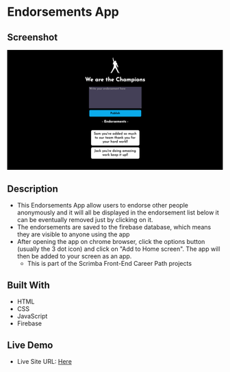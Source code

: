 
# Endorsements App
## Screenshot

![screenshot](screenshot.png)
## Description

+ This Endorsements App allow users to endorse other people anonymously and it will all be displayed in the endorsement list below it can be eventually removed just by clicking on it.
+ The endorsements are saved to the firebase database, which means they are visible to anyone using the app
+ After opening the app on chrome browser, click the options button (usually the 3 dot icon) and click on "Add to Home screen". The app will then be added to your screen as an app.
    + This is part of the Scrimba Front-End Career Path projects
## Built With

+ HTML
+ CSS
+ JavaScript
+ Firebase

## Live Demo

- Live Site URL: [Here](https://hudamab95.github.io/Endorsements-App/)
